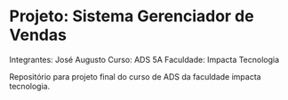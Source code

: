 # Projeto: Sistema Gerenciador de Vendas

Integrantes: José Augusto
Curso: ADS 5A
Faculdade: Impacta Tecnologia


Repositório para projeto final do curso de ADS da faculdade impacta tecnologia.
